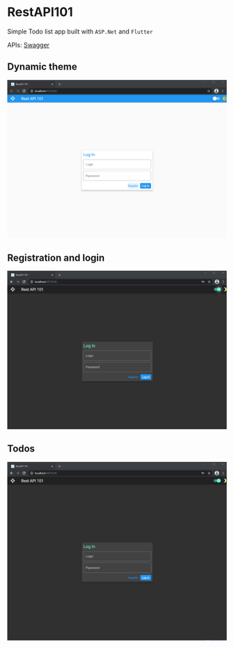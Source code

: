 # RestAPI101

Simple Todo list app built with `ASP.Net` and `Flutter`

APIs: [Swagger](https://app.swaggerhub.com/apis/krolebord/restapi101/v1)

## Dynamic theme

![Dynamic theme](Readme_gifs/front_v0.1_theme.gif)

## Registration and login

![Registration and login](Readme_gifs/front_v0.1_register.gif)

## Todos

![Todos](Readme_gifs/front_v0.1_todos.gif)
